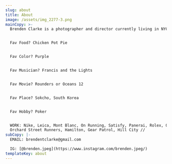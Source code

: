 ```yaml
---
slug: about
title: About
image: /assets/img_2277-3.png
mainCopy: >-
  Brenden Clarke is a photographer and director currently living in NYC. 


  Fav Food? Chicken Pot Pie


  Fav Color? Purple


  Fav Musician? Francis and the Lights


  Fav Movie? Rounders or Oceans 12


  Fav Place? Sokcho, South Korea


  Fav Hobby? Poker


  WORK: Nike, Leica, Mont Blanc, On Running, Satisfy, Panerai, Rolex, Olukai,
  Orchard Street Runners, Hamilton, Gear Patrol, Hill City //
subCopy: |-
  EMAIL: brendentclarke@gmail.com

  IG: [@brenden.jpeg](https://www.instagram.com/brenden.jpeg/)
templateKey: about
---
```


